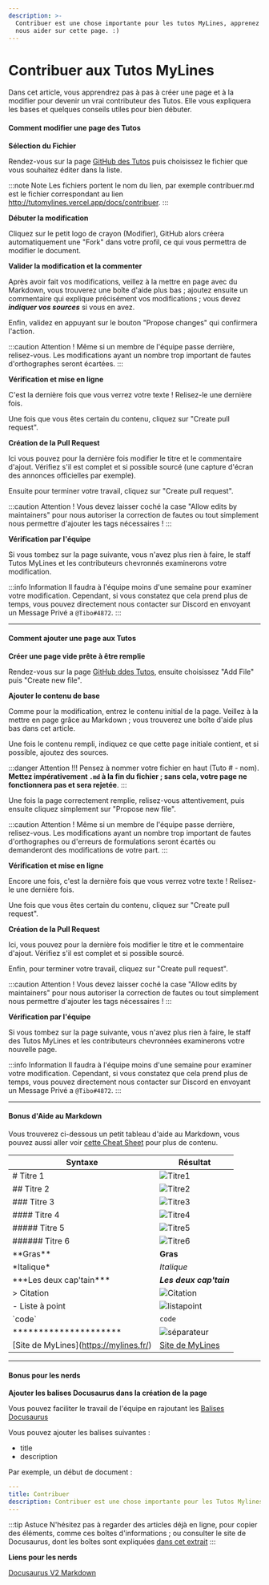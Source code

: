 ```yaml
---
description: >-
  Contribuer est une chose importante pour les tutos MyLines, apprenez comment
  nous aider sur cette page. :)
---
```


# Contribuer aux Tutos MyLines

Dans cet article, vous apprendrez pas à pas à créer une page et à la modifier pour devenir un vrai contributeur des Tutos. Elle vous expliquera les bases et quelques conseils utiles pour bien débuter.

#### Comment modifier une page des Tutos

**Sélection du Fichier**

Rendez-vous sur la page [GitHub des Tutos](https://github.com/Cyber-Thibaut/TutoMylines) puis choisissez le fichier que vous souhaitez éditer dans la liste.

:::note Note Les fichiers portent le nom du lien, par exemple contribuer.md est le fichier correspondant au lien http://tutomylines.vercel.app/docs/contribuer. :::

**Débuter la modification**

Cliquez sur le petit logo de crayon (Modifier), GitHub alors créera automatiquement une "Fork" dans votre profil, ce qui vous permettra de modifier le document.

**Valider la modification et la commenter**

Après avoir fait vos modifications, veillez à la mettre en page avec du Markdown, vous trouverez une boîte d'aide plus bas ; ajoutez ensuite un commentaire qui explique précisément vos modifications ; vous devez _**indiquer vos sources**_ si vous en avez.

Enfin, validez en appuyant sur le bouton "Propose changes" qui confirmera l'action.

:::caution Attention ! Même si un membre de l'équipe passe derrière, relisez-vous. Les modifications ayant un nombre trop important de fautes d'orthographes seront écartées. :::

**Vérification et mise en ligne**

C'est la dernière fois que vous verrez votre texte ! Relisez-le une dernière fois.

Une fois que vous êtes certain du contenu, cliquez sur "Create pull request".

**Création de la Pull Request**

Ici vous pouvez pour la dernière fois modifier le titre et le commentaire d'ajout. Vérifiez s'il est complet et si possible sourcé (une capture d'écran des annonces officielles par exemple).

Ensuite pour terminer votre travail, cliquez sur "Create pull request".

:::caution Attention ! Vous devez laisser coché la case "Allow edits by maintainers" pour nous autoriser la correction de fautes ou tout simplement nous permettre d'ajouter les tags nécessaires ! :::

**Vérification par l'équipe**

Si vous tombez sur la page suivante, vous n'avez plus rien à faire, le staff Tutos MyLines et les contributeurs chevronnés examinerons votre modification.

:::info Information Il faudra à l'équipe moins d'une semaine pour examiner votre modification. Cependant, si vous constatez que cela prend plus de temps, vous pouvez directement nous contacter sur Discord en envoyant un Message Privé a `@Tibo#4872`. :::

***

#### Comment ajouter une page aux Tutos

**Créer une page vide prête à être remplie**

Rendez-vous sur la page [GitHub ddes Tutos](https://github.com/Cyber-Thibaut/TutoMylines), ensuite choisissez "Add File" puis "Create new file".

**Ajouter le contenu de base**

Comme pour la modification, entrez le contenu initial de la page. Veillez à la mettre en page grâce au Markdown ; vous trouverez une boîte d'aide plus bas dans cet article.

Une fois le contenu rempli, indiquez ce que cette page initiale contient, et si possible, ajoutez des sources.

:::danger Attention !!! Pensez à nommer votre fichier en haut (Tuto # - nom). **Mettez impérativement `.md` à la fin du fichier ; sans cela, votre page ne fonctionnera pas et sera rejetée**. :::

Une fois la page correctement remplie, relisez-vous attentivement, puis ensuite cliquez simplement sur "Propose new file".

:::caution Attention ! Même si un membre de l'équipe passe derrière, relisez-vous. Les modifications ayant un nombre trop important de fautes d'orthographes ou d'erreurs de formulations seront écartés ou demanderont des modifications de votre part. :::

**Vérification et mise en ligne**

Encore une fois, c'est la dernière fois que vous verrez votre texte ! Relisez-le une dernière fois.

Une fois que vous êtes certain du contenu, cliquez sur "Create pull request".

**Création de la Pull Request**

Ici, vous pouvez pour la dernière fois modifier le titre et le commentaire d'ajout. Vérifiez s'il est complet et si possible sourcé.

Enfin, pour terminer votre travail, cliquez sur "Create pull request".

:::caution Attention ! Vous devez laisser coché la case "Allow edits by maintainers" pour nous autoriser la correction de fautes ou tout simplement nous permettre d'ajouter les tags nécessaires ! :::

**Vérification par l'équipe**

Si vous tombez sur la page suivante, vous n'avez plus rien à faire, le staff des Tutos MyLines et les contributeurs chevronnées examinerons votre nouvelle page.

:::info Information Il faudra à l'équipe moins d'une semaine pour examiner votre modification. Cependant, si vous constatez que cela prend plus de temps, vous pouvez directement nous contacter sur Discord en envoyant un Message Privé a `@Tibo#4872`. :::

***

#### Bonus d'Aide au Markdown

Vous trouverez ci-dessous un petit tableau d'aide au Markdown, vous pouvez aussi aller voir [cette Cheat Sheet](https://markdownguide.org/cheat-sheet/) pour plus de contenu.

| Syntaxe                                    | Résultat                                    |
| ------------------------------------------ | ------------------------------------------- |
| # Titre 1                                  | ![Titre1](https://i.discord.fr/7hM.png)     |
| ## Titre 2                                 | ![Titre2](https://i.discord.fr/vBy.png)     |
| ### Titre 3                                | ![Titre3](https://i.discord.fr/Bif.png)     |
| #### Titre 4                               | ![Titre4](https://i.discord.fr/Mfh.png)     |
| ##### Titre 5                              | ![Titre5](https://i.discord.fr/QMk.png)     |
| ###### Titre 6                             | ![Titre6](https://i.discord.fr/I7B.png)     |
| \*\*Gras\*\*                               | **Gras**                                    |
| \*Italique\*                               | _Italique_                                  |
| \*\*\*Les deux cap'tain\*\*\*              | _**Les deux cap'tain**_                     |
| > Citation                                 | ![Citation](https://i.discord.fr/8uf.png)   |
| - Liste à point                            | ![listapoint](https://i.discord.fr/d9Y.png) |
| \`code\`                                   | `code`                                      |
| \*\*\*\*\*\*\*\*\*\*\*\*\*\*\*\*\*\*\*\*\* | ![séparateur](https://i.discord.fr/peU.png) |
| \[Site de MyLines]\(https://mylines.fr/)   | [Site de MyLines](https://mylines.fr/)      |

***

#### Bonus pour les nerds

**Ajouter les balises Docusaurus dans la création de la page**

Vous pouvez faciliter le travail de l'équipe en rajoutant les [Balises Docusaurus](https://v2.docusaurus.io/docs/markdown-features/#markdown-headers)

Vous pouvez ajouter les balises suivantes :

* title
* description

Par exemple, un début de document :

```yaml
---
title: Contribuer
description: Contribuer est une chose importante pour les Tutos Mylines, apprenez comment nous aider sur cette page. :)
---
```

:::tip Astuce N'hésitez pas à regarder des articles déjà en ligne, pour copier des éléments, comme ces boîtes d'informations ; ou consulter le site de Docusaurus, dont les boîtes sont expliquées [dans cet extrait](https://v2.docusaurus.io/docs/markdown-features/#calloutsadmonitions) :::

**Liens pour les nerds**

[Docusaurus V2 Markdown](https://docusaurus.io/fr/docs/markdown-features)
